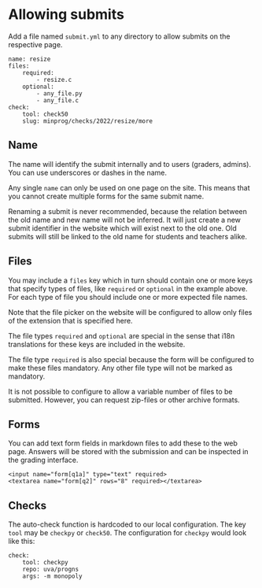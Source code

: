# Allowing submits

Add a file named `submit.yml` to any directory to allow submits on the respective page. 

    name: resize
    files:
        required:
            - resize.c
        optional:
            - any_file.py
            - any_file.c
    check:
        tool: check50
        slug: minprog/checks/2022/resize/more

## Name

The name will identify the submit internally and to users (graders, admins). You can use underscores or dashes in the name.

Any single `name` can only be used on one page on the site. This means that you cannot create multiple forms for the same submit name.

Renaming a submit is never recommended, because the relation between the old name and new name will not be inferred. It will just create a new submit identifier in the website which will exist next to the old one. Old submits will still be linked to the old name for students and teachers alike.

## Files

You may include a `files` key which in turn should contain one or more keys that specify types of files, like `required` or `optional` in the example above. For each type of file you should include one or more expected file names.

Note that the file picker on the website will be configured to allow only files of the extension that is specified here.

The file types `required` and `optional` are special in the sense that i18n translations for these keys are included in the website.

The file type `required` is also special because the form will be configured to make these files mandatory. Any other file type will not be marked as mandatory.

It is not possible to configure to allow a variable number of files to be submitted. However, you can request zip-files or other archive formats.

## Forms

You can add text form fields in markdown files to add these to the web page. Answers will be stored with the submission and can be inspected in the grading interface.

    <input name="form[q1a]" type="text" required>
    <textarea name="form[q2]" rows="8" required></textarea>

## Checks

The auto-check function is hardcoded to our local configuration. The key `tool` may be `checkpy` or `check50`. The configuration for `checkpy` would look like this:

    check:
        tool: checkpy
        repo: uva/progns
        args: -m monopoly
